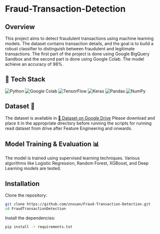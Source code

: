# Fraud-Transaction-Detection

## Overview

This project aims to detect fraudulent transactions using machine learning models. The dataset contains transaction details, and the goal is to build a robust classifier to distinguish between fraudulent and legitimate transactions. The first part of the project is done using Google BigQuery Sandbox and the second part is done using Google Colab. The model achieve an accuracy of 98%.

## 🚀 Tech Stack

![Python](https://img.shields.io/badge/Python-3776AB?style=for-the-badge&logo=python&logoColor=white)
![Google Colab](https://img.shields.io/badge/Google%20Colab-F9AB00?style=for-the-badge&logo=googlecolab&logoColor=white)
![TensorFlow](https://img.shields.io/badge/TensorFlow-FF6F00?style=for-the-badge&logo=tensorflow&logoColor=white)
![Keras](https://img.shields.io/badge/Keras-D00000?style=for-the-badge&logo=keras&logoColor=white)
![Pandas](https://img.shields.io/badge/Pandas-150458?style=for-the-badge&logo=pandas&logoColor=white)
![NumPy](https://img.shields.io/badge/NumPy-013243?style=for-the-badge&logo=numpy&logoColor=white)


## Dataset 📂

The dataset is available in [📂 Dataset on Google Drive](https://drive.google.com/drive/folders/1KNnWTpAPuAiXIXGIY9bbYlrierdvJbc9)
Please download and place it in the appropriate directory before running the scripts for running read dataset from drive after Feature Engineering and onwards.

## Model Training & Evaluation 📊

The model is trained using supervised learning techniques.
Various algorithms like Logistic Regression, Random Forest, XGBoost, and Deep Learning models are tested.

## Installation

Clone the repository:
```bash
git clone https://github.com/znxuan/Fraud-Transaction-Detection.git
cd FraudTransactionDetection
```

Install the dependencies:
```bash
pip install -r requirements.txt
```

